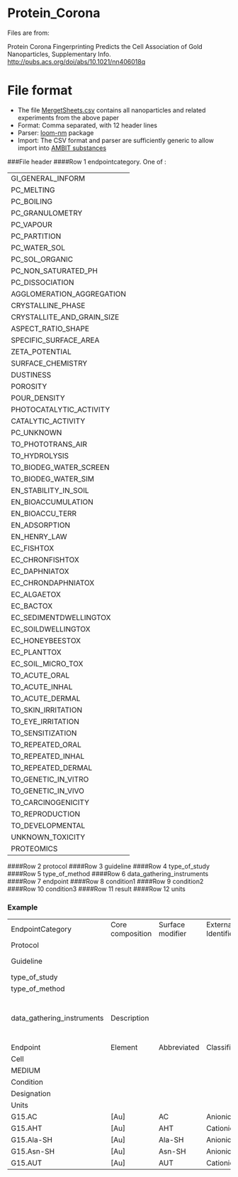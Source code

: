 Protein_Corona
==============
Files are from:

Protein Corona Fingerprinting Predicts the Cell Association of Gold Nanoparticles, Supplementary Info. 
http://pubs.acs.org/doi/abs/10.1021/nn406018q


File format 
==============

* The file [MergetSheets.csv](https://github.com/ideaconsult/Protein_Corona/blob/master/MergedSheets.csv) contains all nanoparticles and related experiments from the above paper
* Format: Comma separated, with 12 header lines
* Parser: [loom-nm](https://github.com/vedina/loom/tree/master/loom-nm) package
* Import: The CSV format and parser are sufficiently generic to allow import into [AMBIT substances](http://apps.ideaconsult.net:8080/enanomapper/ui/uploadsubstance)

###File header
####Row	1 
endpointcategory. One of :

<table>
<tr><td>GI_GENERAL_INFORM</td></tr><tr><td>PC_MELTING</td></tr><tr><td>PC_BOILING</td></tr><tr><td>PC_GRANULOMETRY</td></tr><tr><td>PC_VAPOUR</td></tr><tr><td>PC_PARTITION</td></tr><tr><td>PC_WATER_SOL</td></tr><tr><td>PC_SOL_ORGANIC</td></tr><tr><td>PC_NON_SATURATED_PH</td></tr><tr><td>PC_DISSOCIATION</td></tr><tr><td>AGGLOMERATION_AGGREGATION</td></tr><tr><td>CRYSTALLINE_PHASE</td></tr><tr><td>CRYSTALLITE_AND_GRAIN_SIZE</td></tr><tr><td>ASPECT_RATIO_SHAPE</td></tr><tr><td>SPECIFIC_SURFACE_AREA</td></tr><tr><td>ZETA_POTENTIAL</td></tr><tr><td>SURFACE_CHEMISTRY</td></tr><tr><td>DUSTINESS</td></tr><tr><td>POROSITY</td></tr><tr><td>POUR_DENSITY</td></tr><tr><td>PHOTOCATALYTIC_ACTIVITY</td></tr><tr><td>CATALYTIC_ACTIVITY</td></tr><tr><td>PC_UNKNOWN</td></tr><tr><td>TO_PHOTOTRANS_AIR</td></tr><tr><td>TO_HYDROLYSIS</td></tr><tr><td>TO_BIODEG_WATER_SCREEN</td></tr><tr><td>TO_BIODEG_WATER_SIM</td></tr><tr><td>EN_STABILITY_IN_SOIL</td></tr><tr><td>EN_BIOACCUMULATION</td></tr><tr><td>EN_BIOACCU_TERR</td></tr><tr><td>EN_ADSORPTION</td></tr><tr><td>EN_HENRY_LAW</td></tr><tr><td>EC_FISHTOX</td></tr><tr><td>EC_CHRONFISHTOX</td></tr><tr><td>EC_DAPHNIATOX</td></tr><tr><td>EC_CHRONDAPHNIATOX</td></tr><tr><td>EC_ALGAETOX</td></tr><tr><td>EC_BACTOX</td></tr><tr><td>EC_SEDIMENTDWELLINGTOX</td></tr><tr><td>EC_SOILDWELLINGTOX</td></tr><tr><td>EC_HONEYBEESTOX</td></tr><tr><td>EC_PLANTTOX</td></tr><tr><td>EC_SOIL_MICRO_TOX</td></tr><tr><td>TO_ACUTE_ORAL</td></tr><tr><td>TO_ACUTE_INHAL</td></tr><tr><td>TO_ACUTE_DERMAL</td></tr><tr><td>TO_SKIN_IRRITATION</td></tr><tr><td>TO_EYE_IRRITATION</td></tr><tr><td>TO_SENSITIZATION</td></tr><tr><td>TO_REPEATED_ORAL</td></tr><tr><td>TO_REPEATED_INHAL</td></tr><tr><td>TO_REPEATED_DERMAL</td></tr><tr><td>TO_GENETIC_IN_VITRO</td></tr><tr><td>TO_GENETIC_IN_VIVO</td></tr><tr><td>TO_CARCINOGENICITY</td></tr><tr><td>TO_REPRODUCTION</td></tr><tr><td>TO_DEVELOPMENTAL</td></tr><tr><td>UNKNOWN_TOXICITY</td></tr><tr><td>PROTEOMICS</td></tr></table>
####Row	2 
protocol
####Row	3 
guideline
####Row	4 
type_of_study
####Row	5 
type_of_method
####Row	6 
data_gathering_instruments
####Row	7 
endpoint
####Row	8 
condition1
####Row	9 
condition2
####Row	10 
condition3
####Row	11 
result
####Row	12 
units


### Example

<table>
<tr>
<td>EndpointCategory</td><td>Core composition</td><td>Surface modifier</td><td>External Identifier</td><td>PC_GRANULOMETRY</td><td>PC_GRANULOMETRY</td><td>ZETA_POTENTIAL</td><td>ZETA_POTENTIAL</td>
</tr><tr>
<td>Protocol</td><td></td><td></td><td></td><td>TEM</td><td>TEM</td><td>DLS</td><td>DLS</td>
</tr><tr>
<td>Guideline</td><td></td><td></td><td></td><td>doi: 10.1021/nn406018q</td><td>doi: 10.1021/nn406018q</td><td>doi: 10.1021/nn406018q</td><td>doi: 10.1021/nn406018q</td>
</tr><tr>
<td>type_of_study</td><td></td><td></td><td></td><td></td><td></td><td></td><td></td>
</tr><tr>
<td>type_of_method</td><td></td><td></td><td></td><td>TEM</td><td>TEM</td><td>DLS</td><td>DLS</td>
</tr><tr>
<td>data_gathering_instruments</td><td>Description</td><td></td><td></td><td>Tecnai 20 (FEI) microscope;Tecnai 20 (FEI) microscope;AMT 16000 camera</td><td>Tecnai 20 (FEI) microscope;Tecnai 20 (FEI) microscope;AMT 16000 camera</td><td>ZetaSizer Nano ZS (Malvern Instruments)</td><td>ZetaSizer Nano ZS (Malvern Instruments)</td>
</tr><tr>
<td>Endpoint</td><td>Element</td><td>Abbreviated</td><td>Classification</td><td>Core size</td><td>Core size</td><td>ZETA POTENTIAL</td><td>ZETA POTENTIAL</td>
</tr><tr>
<td>Cell</td><td></td><td></td><td></td><td></td><td></td><td></td><td></td>
</tr><tr>
<td>MEDIUM</td><td></td><td></td><td></td><td></td><td></td><td>Human serum</td><td>Human serum</td>
</tr><tr>
<td>Condition</td><td></td><td></td><td></td><td></td><td></td><td></td><td></td>
</tr><tr>
<td>Designation</td><td></td><td></td><td></td><td>Mean</td><td>SD</td><td>Mean</td><td>SD</td>
</tr><tr>
<td>Units</td><td></td><td></td><td></td><td>nm</td><td>nm</td><td>mV</td><td>nm</td>
</tr><tr>
<td>G15.AC</td><td>[Au]</td><td>AC</td><td>Anionic</td><td>14.9</td><td>1.2</td><td>-21.78</td><td>6.81</td>
</tr><tr>
<td>G15.AHT</td><td>[Au]</td><td>AHT</td><td>Cationic</td><td>14.9</td><td>1.2</td><td>15.22</td><td>3.05</td>
</tr><tr>
<td>G15.Ala-SH</td><td>[Au]</td><td>Ala-SH</td><td>Anionic</td><td>14.9</td><td>1.2</td><td>-24.08</td><td>0.68</td>
</tr><tr>
<td>G15.Asn-SH</td><td>[Au]</td><td>Asn-SH</td><td>Anionic</td><td>14.9</td><td>1.2</td><td>-20.27</td><td>6.1</td>
</tr><tr>
<td>G15.AUT</td><td>[Au]</td><td>AUT</td><td>Cationic</td><td></td><td></td><td>16.35</td><td>2.26</td>
</table>
